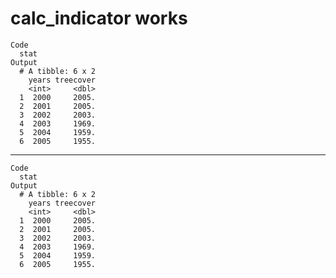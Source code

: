 # calc_indicator works

    Code
      stat
    Output
      # A tibble: 6 x 2
        years treecover
        <int>     <dbl>
      1  2000     2005.
      2  2001     2005.
      3  2002     2003.
      4  2003     1969.
      5  2004     1959.
      6  2005     1955.

---

    Code
      stat
    Output
      # A tibble: 6 x 2
        years treecover
        <int>     <dbl>
      1  2000     2005.
      2  2001     2005.
      3  2002     2003.
      4  2003     1969.
      5  2004     1959.
      6  2005     1955.

